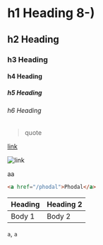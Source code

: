# h1 Heading 8-)
## h2 Heading
### h3 Heading
#### h4 Heading
##### h5 Heading
###### h6 Heading

> quote

[link](https://www.phodal.com/)

![link](https://www.phodal.com/)

aa

```html
<a href="/phodal">Phodal</a>
```

| Heading | Heading 2 |
|---------|-----------|
| Body 1  | Body 2    |

`a`, ``a``

